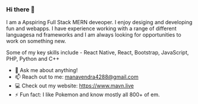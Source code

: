 ### Hi there 👋

I am a Apspiring Full Stack MERN deveoper. I enjoy desiging and developing fun and webapps. I have experience working with a range of different languagesa nd frameworks and I am always looking for opportunities to work on something new.

Some of my key skills include - React Native, React, Bootstrap, JavaScript, PHP, Python and C++

<!--
**manavendrasen/manavendrasen** is a ✨ _special_ ✨ repository because its `README.md` (this file) appears on your GitHub profile.
-->

- 💬 Ask me about anything!
- 📫 Reach out to me: manavendra4288@gmail.com
- 💻 Check out my website: https://www.mavn.live
- ⚡ Fun fact: I like Pokemon and know mostly all 800+ of em.

